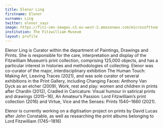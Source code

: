 ```yaml
---
title: Elenor Ling
firstname: Elenor
surname: Ling
twitter: elenor_says
image: https://fitz-cms-images.s3.eu-west-2.amazonaws.com/microsoftteams-image-2-.png
institution: The Fitzwilliam Museum
layout: profile
---
```

Elenor Ling is Curator within the department of Paintings, Drawings and Prints. She is responsible for the care,
interpretation and display of the Fitzwilliam Museum’s print collection, comprising 125,000 objects, and has a
particular interest in histories and methodologies of collecting. Elenor was co-curator of the major,
interdisciplinary exhibition The Human Touch: Making Art, Leaving Traces (2021), and was sole curator of several
exhibitions in the Print Gallery, including Changing Faces: Anthony Van Dyck as an etcher (2009),
Work, rest and play: women and children in prints after Chardin (2012), Cradled in Caricature: Visual humour
in satirical prints and drawings (2015‒16), An Amateur’s Passion: Lord Fitzwilliam’s print collection (2016)
and Virtue, Vice and the Senses: Prints 1540‒1660 (2021).

Elenor is currently working on a digitisation project on prints by David Lucas after John Constable,
as well as researching the print albums belonging to Lord Fitzwilliam (1745‒1816)
